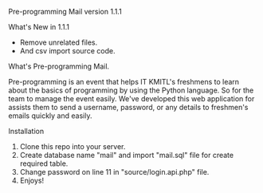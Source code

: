 Pre-programming Mail version 1.1.1

What's New in 1.1.1
- Remove unrelated files.
- And csv import source code.

What's Pre-programming Mail.

Pre-programming is an event that helps IT KMITL's freshmens to learn about the basics of programming by using the Python language. So for the team to manage the event easily. We've developed this web application for assists them to send a username, password, or any details to freshmen's emails quickly and easily.

Installation
1. Clone this repo into your server.
2. Create database name "mail" and import "mail.sql" file for create required table.
3. Change password on line 11 in "source/login.api.php" file.
4. Enjoys!